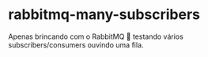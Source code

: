 # rabbitmq-many-subscribers
Apenas brincando com o RabbitMQ 🐰 testando vários subscribers/consumers ouvindo uma fila.